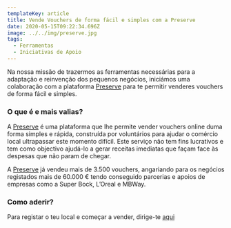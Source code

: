 ```yaml
---
templateKey: article
title: Vende Vouchers de forma fácil e simples com a Preserve
date: 2020-05-15T09:22:34.696Z
image: ../../img/preserve.jpg
tags:
  - Ferramentas
  - Iniciativas de Apoio
---
```

Na nossa missão de trazermos as ferramentas necessárias para a adaptação e reinvenção dos pequenos negócios, iniciámos uma colaboração com a plataforma <a href="https://preserve.pt/" target="_blank">Preserve</a> para te permitir venderes vouchers de forma fácil e simples.



### **O que é e mais valias?**

A <a href="https://preserve.pt/" target="_blank">Preserve</a> é uma plataforma que lhe permite vender vouchers online duma forma simples e rápida, construída por voluntários para ajudar o comércio local ultrapassar este momento difícil. Este serviço não tem fins lucrativos e tem como objectivo ajudá-lo a gerar receitas imediatas que façam face às despesas que não param de chegar. 



A <a href="https://preserve.pt/" target="_blank">Preserve</a> já vendeu mais de 3.500 vouchers, angariando para os negócios registados mais de 60.000 € tendo conseguido parcerias e apoios de empresas como a Super Bock, L’Oreal e MBWay.



### **Como aderir?**

Para registar o teu local e começar a vender, dirige-te <a href="https://preserve.pt/comerciante/registo" target="_blank">aqui</a>